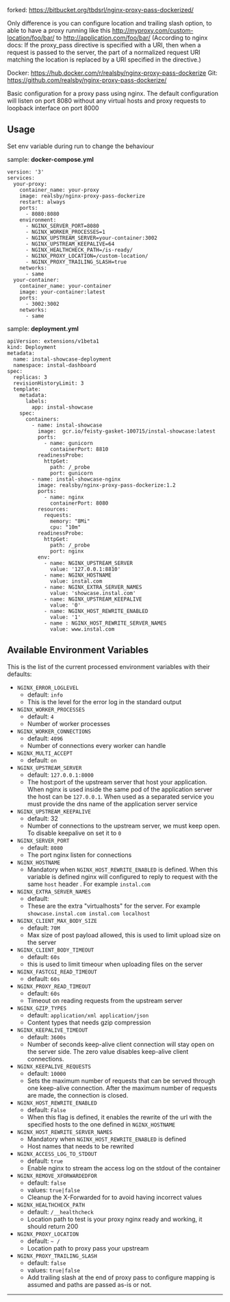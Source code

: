 forked: https://bitbucket.org/tbdsrl/nginx-proxy-pass-dockerized/

Only difference is you can configure location and trailing slash option, to able to have a proxy running like this http://myproxy.com/custom-location/foo/bar/ to http://application.com/foo/bar/ (According to nginx docs: If the proxy_pass directive is specified with a URI, then when a request is passed to the server, the part of a normalized request URI matching the location is replaced by a URI specified in the directive.)

Docker: https://hub.docker.com/r/realsby/nginx-proxy-pass-dockerize
Git: https://github.com/realsby/nginx-proxy-pass-dockerize/

Basic configuration for a proxy pass using nginx.
The default configuration will listen on port 8080 without any virtual hosts and proxy requests to loopback interface on port 8000

Usage
-----

Set env variable during run to change the behaviour


sample: **docker-compose.yml**

    version: '3'
    services:
      your-proxy:
        container_name: your-proxy
        image: realsby/nginx-proxy-pass-dockerize
        restart: always
        ports:
          - 8080:8080
        environment:
          - NGINX_SERVER_PORT=8080
          - NGINX_WORKER_PROCESSES=1
          - NGINX_UPSTREAM_SERVER=your-container:3002
          - NGINX_UPSTREAM_KEEPALIVE=64
          - NGINX_HEALTHCHECK_PATH=/is-ready/
          - NGINX_PROXY_LOCATION=/custom-location/
          - NGINX_PROXY_TRAILING_SLASH=true
        networks:
          - same
      your-container:
        container_name: your-container
        image: your-container:latest
        ports:
          - 3002:3002
        networks:
          - same


sample: **deployment.yml**

    apiVersion: extensions/v1beta1
    kind: Deployment
    metadata:
      name: instal-showcase-deployment
      namespace: instal-dashboard
    spec:
      replicas: 3
      revisionHistoryLimit: 3
      template:
        metadata:
          labels:
            app: instal-showcase
        spec:
          containers:
            - name: instal-showcase
              image:  gcr.io/feisty-gasket-100715/instal-showcase:latest
              ports:
                - name: gunicorn
                  containerPort: 8810
              readinessProbe:
                httpGet:
                  path: /_probe
                  port: gunicorn
            - name: instal-showcase-nginx
              image: realsby/nginx-proxy-pass-dockerize:1.2
              ports:
                - name: nginx
                  containerPort: 8080
              resources:
                requests:
                  memory: "8Mi"
                  cpu: "10m"
              readinessProbe:
                httpGet:
                  path: /_probe
                  port: nginx
              env:
                - name: NGINX_UPSTREAM_SERVER
                  value: '127.0.0.1:8810'
                - name: NGINX_HOSTNAME
                  value: instal.com
                - name: NGINX_EXTRA_SERVER_NAMES
                  value: 'showcase.instal.com'
                - name: NGINX_UPSTREAM_KEEPALIVE
                  value: '0'
                - name: NGINX_HOST_REWRITE_ENABLED
                  value: '1'
                - name : NGINX_HOST_REWRITE_SERVER_NAMES
                  value: www.instal.com



## Available Environment Variables

This is the list of the current processed environment variables with their defaults:

- `NGINX_ERROR_LOGLEVEL`
    - default: `info`
    - This is the level for the error log in the standard output
- `NGINX_WORKER_PROCESSES`
    - default: `4`
    - Number of worker processes
- `NGINX_WORKER_CONNECTIONS`
    - default: `4096`
    - Number of connections every worker can handle
- `NGINX_MULTI_ACCEPT`
    - default: `on`
- `NGINX_UPSTREAM_SERVER`
    - default: `127.0.0.1:8000`
    - The host:port of the upstream server that host your application. When nginx is used inside the same pod of the application server the host can be `127.0.0.1`. When used as a separated service you must provide the dns name of the application server service
- `NGINX_UPSTREAM_KEEPALIVE`
    - default: 32
    - Number of connections to the upstream server, we must keep open. To disable keepalive on set it to `0`
- `NGINX_SERVER_PORT`
    - default: `8080`
    - The port nginx listen for connections
- `NGINX_HOSTNAME`
    - Mandatory when `NGINX_HOST_REWRITE_ENABLED` is defined. When this variable is defined nginx will configured to reply to request with the same `host` header . For example `instal.com`
- `NGINX_EXTRA_SERVER_NAMES`
    - default:
    - These are the extra "virtualhosts" for the server. For example `showcase.instal.com instal.com localhost`
- `NGINX_CLIENT_MAX_BODY_SIZE`
    - default: `70M`
    - Max size of post payload allowed, this is used to limit upload size on the server
- `NGINX_CLIENT_BODY_TIMEOUT`
    - default: `60s`
    - this is used to limit timeour when uploading files on the server
- `NGINX_FASTCGI_READ_TIMEOUT`
    - default: `60s`
- `NGINX_PROXY_READ_TIMEOUT`
    - default: `60s`
    - Timeout on reading requests from the upstream server
- `NGINX_GZIP_TYPES`
    - default: `application/xml application/json`
    - Content types that needs gzip compression
- `NGINX_KEEPALIVE_TIMEOUT`
    - default: `3600s`
    - Number of seconds keep-alive client connection will stay open on the server side. The zero value disables keep-alive client connections.
- `NGINX_KEEPALIVE_REQUESTS`
    - default: `10000`
    - Sets the maximum number of requests that can be served through one keep-alive connection. After the maximum number of requests are made, the connection is closed.
- `NGINX_HOST_REWRITE_ENABLED`
    - default: `False`
    - When this flag is defined, it enables the rewrite of the url with the specified hosts to the one defined in `NGINX_HOSTNAME`
- `NGINX_HOST_REWRITE_SERVER_NAMES`
    - Mandatory when `NGINX_HOST_REWRITE_ENABLED` is defined
    - Host names that needs to be rewrited
- `NGINX_ACCESS_LOG_TO_STDOUT`
    - default: `true`
    - Enable nginx to stream the access log on the stdout of the container
- `NGINX_REMOVE_XFORWARDEDFOR`
    - default: `false`
    - values: `true|false`
    - Cleanup the X-Forwarded for to avoid having incorrect values
- `NGINX_HEALTHCHECK_PATH`
    - default: `/__healthcheck`
    - Location path to test is your proxy nginx ready and working, it should return 200
- `NGINX_PROXY_LOCATION`
    - default: `~ /`
    - Location path to proxy pass your upstream
- `NGINX_PROXY_TRAILING_SLASH`
    - default: `false`
    - values: `true|false`
    - Add trailing slash at the end of proxy pass to configure mapping is assumed and paths are passed as-is or not.
------------------------------------------------------------------------------------------------------------------------